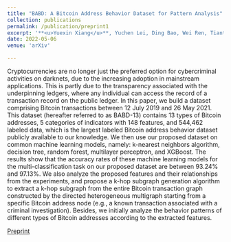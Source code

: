 ```yaml
---
title: "BABD: A Bitcoin Address Behavior Dataset for Pattern Analysis"
collection: publications
permalink: /publication/preprint1
excerpt: '**<u>Yuexin Xiang</u>**, Yuchen Lei, Ding Bao, Wei Ren, Tiantian Li, Qingqing Yang, Wenmao Liu, Tianqing Zhu, and Kim-Kwang Raymond Choo'
date: 2022-05-06
venue: 'arXiv'

---
```


Cryptocurrencies are no longer just the preferred option for cybercriminal activities on darknets, due to the increasing adoption in mainstream applications. This is partly due to the transparency associated with the underpinning ledgers, where any individual can access the record of a transaction record on the public ledger. In this paper, we build a dataset comprising Bitcoin transactions between 12 July 2019 and 26 May 2021. This dataset (hereafter referred to as BABD-13) contains 13 types of Bitcoin addresses, 5 categories of indicators with 148 features, and 544,462 labeled data, which is the largest labeled Bitcoin address behavior dataset publicly available to our knowledge. We then use our proposed dataset on common machine learning models, namely: k-nearest neighbors algorithm, decision tree, random forest, multilayer perceptron, and XGBoost. The results show that the accuracy rates of these machine learning models for the multi-classification task on our proposed dataset are between 93.24% and 97.13%. We also analyze the proposed features and their relationships from the experiments, and propose a k-hop subgraph generation algorithm to extract a k-hop subgraph from the entire Bitcoin transaction graph constructed by the directed heterogeneous multigraph starting from a specific Bitcoin address node (e.g., a known transaction associated with a criminal investigation). Besides, we initially analyze the behavior patterns of different types of Bitcoin addresses according to the extracted features.

[Preprint](https://arxiv.org/abs/2204.05746)




